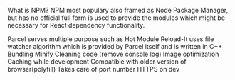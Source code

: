 What is NPM?
NPM most populary also framed as Node Package Manager, but has no official full form is used to provide the modules which might be necesaary for React dependency functionality.




Parcel serves multiple purpose such as 
Hot Module Reload-It uses file watcher algorithm which is provided by Parcel itself and is written in C++
Bundling
Minify
Cleaning code (remove console log)
Image optimization
Caching while development
Compatible with older version of browser(polyfill)
Takes care of port number
HTTPS on dev
